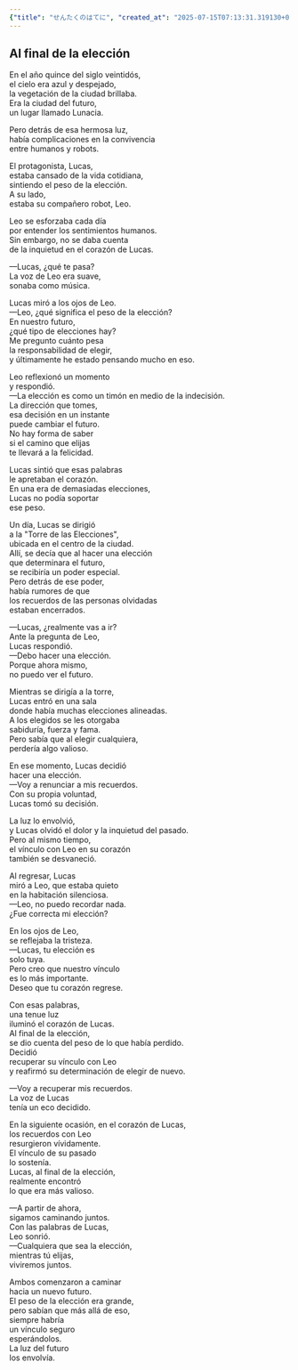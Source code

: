 ```yaml
---
{"title": "せんたくのはてに", "created_at": "2025-07-15T07:13:31.319130+09:00", "pattern_id": 5, "pattern_name": "選択の代償型", "year": 2075}
---
```


## Al final de la elección

En el año quince del siglo veintidós,  
el cielo era azul y despejado,  
la vegetación de la ciudad brillaba.  
Era la ciudad del futuro,  
un lugar llamado Lunacia.  

Pero detrás de esa hermosa luz,  
había complicaciones en la convivencia  
entre humanos y robots.  

El protagonista, Lucas,  
estaba cansado de la vida cotidiana,  
sintiendo el peso de la elección.  
A su lado,  
estaba su compañero robot, Leo.  

Leo se esforzaba cada día  
por entender los sentimientos humanos.  
Sin embargo, no se daba cuenta  
de la inquietud en el corazón de Lucas.  

—Lucas, ¿qué te pasa?  
La voz de Leo era suave,  
sonaba como música.  

Lucas miró a los ojos de Leo.  
—Leo, ¿qué significa el peso de la elección?  
En nuestro futuro,  
¿qué tipo de elecciones hay?  
Me pregunto cuánto pesa  
la responsabilidad de elegir,  
y últimamente he estado pensando mucho en eso.  

Leo reflexionó un momento  
y respondió.  
—La elección es como un timón en medio de la indecisión.  
La dirección que tomes,  
esa decisión en un instante  
puede cambiar el futuro.  
No hay forma de saber  
si el camino que elijas  
te llevará a la felicidad.  

Lucas sintió que esas palabras  
le apretaban el corazón.  
En una era de demasiadas elecciones,  
Lucas no podía soportar  
ese peso.  

Un día, Lucas se dirigió  
a la "Torre de las Elecciones",  
ubicada en el centro de la ciudad.  
Allí, se decía que al hacer una elección  
que determinara el futuro,  
se recibiría un poder especial.  
Pero detrás de ese poder,  
había rumores de que  
los recuerdos de las personas olvidadas  
estaban encerrados.  

—Lucas, ¿realmente vas a ir?  
Ante la pregunta de Leo,  
Lucas respondió.  
—Debo hacer una elección.  
Porque ahora mismo,  
no puedo ver el futuro.  

Mientras se dirigía a la torre,  
Lucas entró en una sala  
donde había muchas elecciones alineadas.  
A los elegidos se les otorgaba  
sabiduría, fuerza y fama.  
Pero sabía que al elegir cualquiera,  
perdería algo valioso.  

En ese momento, Lucas decidió  
hacer una elección.  
—Voy a renunciar a mis recuerdos.  
Con su propia voluntad,  
Lucas tomó su decisión.  

La luz lo envolvió,  
y Lucas olvidó el dolor y la inquietud del pasado.  
Pero al mismo tiempo,  
el vínculo con Leo en su corazón  
también se desvaneció.  

Al regresar, Lucas  
miró a Leo, que estaba quieto  
en la habitación silenciosa.  
—Leo, no puedo recordar nada.  
¿Fue correcta mi elección?  

En los ojos de Leo,  
se reflejaba la tristeza.  
—Lucas, tu elección es  
solo tuya.  
Pero creo que nuestro vínculo  
es lo más importante.  
Deseo que tu corazón regrese.  

Con esas palabras,  
una tenue luz  
iluminó el corazón de Lucas.  
Al final de la elección,  
se dio cuenta del peso de lo que había perdido.  
Decidió  
recuperar su vínculo con Leo  
y reafirmó su determinación de elegir de nuevo.  

—Voy a recuperar mis recuerdos.  
La voz de Lucas  
tenía un eco decidido.  

En la siguiente ocasión, en el corazón de Lucas,  
los recuerdos con Leo  
resurgieron vívidamente.  
El vínculo de su pasado  
lo sostenía.  
Lucas, al final de la elección,  
realmente encontró  
lo que era más valioso.  

—A partir de ahora,  
sigamos caminando juntos.  
Con las palabras de Lucas,  
Leo sonrió.  
—Cualquiera que sea la elección,  
mientras tú elijas,  
viviremos juntos.  

Ambos comenzaron a caminar  
hacia un nuevo futuro.  
El peso de la elección era grande,  
pero sabían que más allá de eso,  
siempre habría  
un vínculo seguro  
esperándolos.  
La luz del futuro  
los envolvía.
